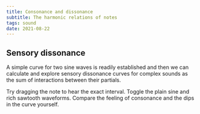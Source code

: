 ```yaml
---
title: Consonance and dissonance
subtitle: The harmonic relations of notes
tags: sound
date: 2021-08-22
---
```



## Sensory dissonance

A simple curve for two sine waves is readily established and then we can calculate and explore sensory dissonance curves for complex sounds as the sum of interactions between their partials.  

Try dragging the note to hear the exact interval. Toggle the plain sine and rich sawtooth waveforms. Compare the feeling of consonance and the dips in the curve yourself. 

<pitch-dissonance />
<svg-save svg="dissonance" />


